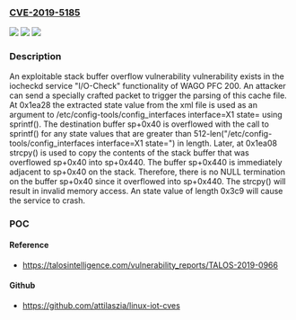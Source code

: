 ### [CVE-2019-5185](https://cve.mitre.org/cgi-bin/cvename.cgi?name=CVE-2019-5185)
![](https://img.shields.io/static/v1?label=Product&message=Wago&color=blue)
![](https://img.shields.io/static/v1?label=Version&message=WAGO%20PFC200%20Firmware%20version%2003.02.02(14)%20&color=brightgreen)
![](https://img.shields.io/static/v1?label=Vulnerability&message=stack%20buffer%20overflow&color=brightgreen)

### Description

An exploitable stack buffer overflow vulnerability vulnerability exists in the iocheckd service "I/O-Check" functionality of WAGO PFC 200. An attacker can send a specially crafted packet to trigger the parsing of this cache file. At 0x1ea28 the extracted state value from the xml file is used as an argument to /etc/config-tools/config_interfaces interface=X1 state=<contents of state node> using sprintf(). The destination buffer sp+0x40 is overflowed with the call to sprintf() for any state values that are greater than 512-len("/etc/config-tools/config_interfaces interface=X1 state=") in length. Later, at 0x1ea08 strcpy() is used to copy the contents of the stack buffer that was overflowed sp+0x40 into sp+0x440. The buffer sp+0x440 is immediately adjacent to sp+0x40 on the stack. Therefore, there is no NULL termination on the buffer sp+0x40 since it overflowed into sp+0x440. The strcpy() will result in invalid memory access. An state value of length 0x3c9 will cause the service to crash.

### POC

#### Reference
- https://talosintelligence.com/vulnerability_reports/TALOS-2019-0966

#### Github
- https://github.com/attilaszia/linux-iot-cves


